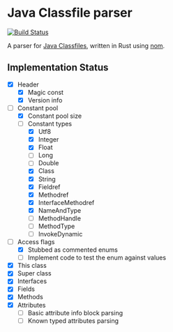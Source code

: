 # Java Classfile parser

[![Build Status](https://travis-ci.org/Palmr/classfile-parser.svg?branch=master)](https://travis-ci.org/Palmr/classfile-parser)

A parser for [Java Classfiles](https://docs.oracle.com/javase/specs/jvms/se7/html/jvms-4.html), written in Rust using [nom](https://github.com/Geal/nom).

## Implementation Status

- [x] Header
  - [x] Magic const
  - [x] Version info
- [ ] Constant pool
  - [x] Constant pool size
  - [ ] Constant types
    - [x] Utf8
    - [x] Integer
    - [x] Float
    - [ ] Long
    - [ ] Double
    - [x] Class
    - [x] String
    - [x] Fieldref
    - [x] Methodref
    - [x] InterfaceMethodref
    - [x] NameAndType
    - [ ] MethodHandle
    - [ ] MethodType
    - [ ] InvokeDynamic
- [ ] Access flags
    - [x] Stubbed as commented enums
    - [ ] Implement code to test the enum against values
- [x] This class
- [x] Super class
- [x] Interfaces
- [x] Fields
- [x] Methods
- [x] Attributes
  - [ ] Basic attribute info block parsing
  - [ ] Known typed attributes parsing
